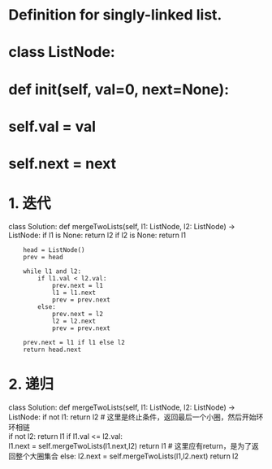 # Definition for singly-linked list.
# class ListNode:
#     def __init__(self, val=0, next=None):
#         self.val = val
#         self.next = next

# 1. 迭代

class Solution:
    def mergeTwoLists(self, l1: ListNode, l2: ListNode) -> ListNode:
        if l1 is None: return l2
        if l2 is None: return l1
        
        head = ListNode()
        prev = head
        
        while l1 and l2:
            if l1.val < l2.val:
                prev.next = l1
                l1 = l1.next
                prev = prev.next
            else:
                prev.next = l2
                l2 = l2.next
                prev = prev.next
                
        prev.next = l1 if l1 else l2
        return head.next
 
# 2. 递归
 
class Solution:
    def mergeTwoLists(self, l1: ListNode, l2: ListNode) -> ListNode:
        if not l1: return l2 # 这里是终止条件，返回最后一个小圈，然后开始环环相链  
        if not l2: return l1
        if l1.val <= l2.val:  
            l1.next = self.mergeTwoLists(l1.next,l2)
            return l1 # 这里应有return，是为了返回整个大圈集合
        else:
            l2.next = self.mergeTwoLists(l1,l2.next)
            return l2

